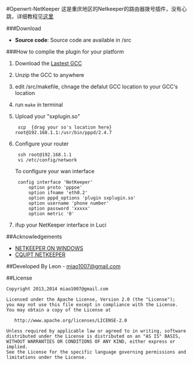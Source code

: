 #Openwrt-NetKeeper
这是重庆地区的Netkeeper的路由器拨号插件，没有心跳，详细教程见[这里](http://www.right.com.cn/forum/thread-141979-1-1.html)

###Download
* **Source code**:
	Source code are available in /src

###How to complie the plugin for your platform
1. Download the [Lastest GCC](http://downloads.openwrt.org/snapshots/trunk/)

2. Unzip the GCC to anywhere

		
4. edit /src/makefile, chnage the defalut GCC location to your GCC‘s location

5. run `make` in terminal

3. Upload your "sxplugin.so"

		scp  {drag your so's location here}   root@192.168.1.1:/usr/bin/pppd/2.4.7

4. Configure your router

		ssh root@192.168.1.1
		vi /etc/config/network


	To configure your wan interface
	
		config interface 'NetKeeper'
        	option proto 'pppoe'
        	option ifname 'eth0.2'
        	option pppd_options 'plugin sxplugin.so'
        	option username 'phone number'
        	option password 'xxxxx'
        	option metric '0'
    
    

5. ifup your NetKeeper interface in Luci

##Acknowledgements
* [NETKEEPER ON WINDOWS](http://www.purpleroc.com/html/507231.html)
* [CQUPT NETKEEPER](http://bbs.cqupt.edu.cn/nForum/#!article/Unix_Linux/13624)

##Developed By
Leon - miao1007@gmail.com

##License

    Copyright 2013,2014 miao1007@gmail.com

    Licensed under the Apache License, Version 2.0 (the "License");
    you may not use this file except in compliance with the License.
    You may obtain a copy of the License at

       http://www.apache.org/licenses/LICENSE-2.0

    Unless required by applicable law or agreed to in writing, software
    distributed under the License is distributed on an "AS IS" BASIS,
    WITHOUT WARRANTIES OR CONDITIONS OF ANY KIND, either express or implied.
    See the License for the specific language governing permissions and
    limitations under the License.
